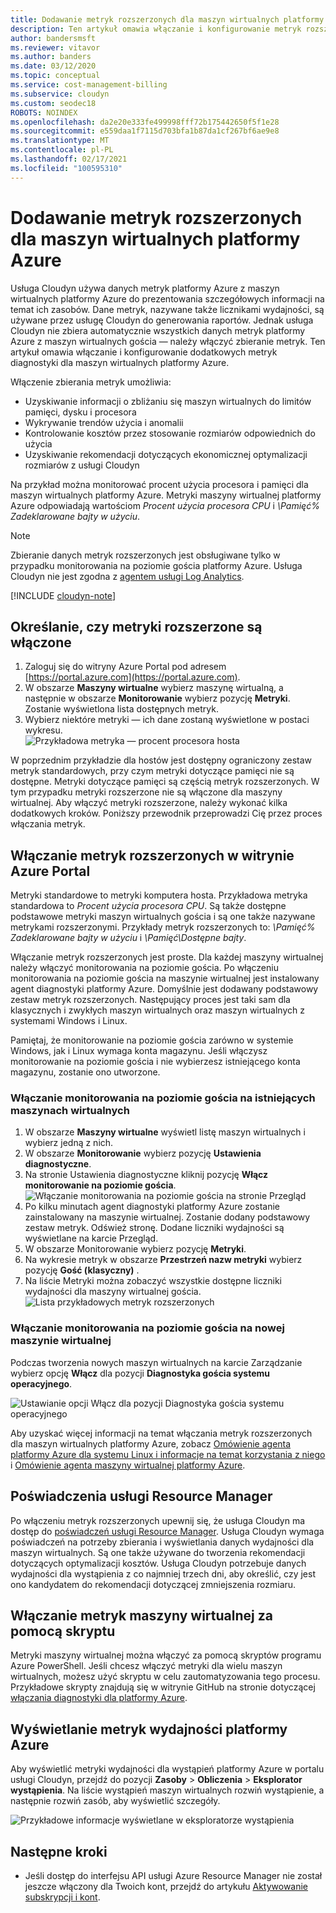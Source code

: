 ```yaml
---
title: Dodawanie metryk rozszerzonych dla maszyn wirtualnych platformy Azure
description: Ten artykuł omawia włączanie i konfigurowanie metryk rozszerzonych diagnostyki dla maszyn wirtualnych platformy Azure.
author: bandersmsft
ms.reviewer: vitavor
ms.author: banders
ms.date: 03/12/2020
ms.topic: conceptual
ms.service: cost-management-billing
ms.subservice: cloudyn
ms.custom: seodec18
ROBOTS: NOINDEX
ms.openlocfilehash: da2e20e333fe499998fff72b175442650f5f1e28
ms.sourcegitcommit: e559daa1f7115d703bfa1b87da1cf267bf6ae9e8
ms.translationtype: MT
ms.contentlocale: pl-PL
ms.lasthandoff: 02/17/2021
ms.locfileid: "100595310"
---
```

# <a name="add-extended-metrics-for-azure-virtual-machines"></a>Dodawanie metryk rozszerzonych dla maszyn wirtualnych platformy Azure

Usługa Cloudyn używa danych metryk platformy Azure z maszyn wirtualnych platformy Azure do prezentowania szczegółowych informacji na temat ich zasobów. Dane metryk, nazywane także licznikami wydajności, są używane przez usługę Cloudyn do generowania raportów. Jednak usługa Cloudyn nie zbiera automatycznie wszystkich danych metryk platformy Azure z maszyn wirtualnych gościa — należy włączyć zbieranie metryk. Ten artykuł omawia włączanie i konfigurowanie dodatkowych metryk diagnostyki dla maszyn wirtualnych platformy Azure.

Włączenie zbierania metryk umożliwia:

- Uzyskiwanie informacji o zbliżaniu się maszyn wirtualnych do limitów pamięci, dysku i procesora
- Wykrywanie trendów użycia i anomalii
- Kontrolowanie kosztów przez stosowanie rozmiarów odpowiednich do użycia
- Uzyskiwanie rekomendacji dotyczących ekonomicznej optymalizacji rozmiarów z usługi Cloudyn

Na przykład można monitorować procent użycia procesora i pamięci dla maszyn wirtualnych platformy Azure. Metryki maszyny wirtualnej platformy Azure odpowiadają wartościom _Procent użycia procesora CPU_ i _\Pamięć\% Zadeklarowane bajty w użyciu_.

> [!NOTE]
> Zbieranie danych metryk rozszerzonych jest obsługiwane tylko w przypadku monitorowania na poziomie gościa platformy Azure. Usługa Cloudyn nie jest zgodna z [agentem usługi Log Analytics](../../azure-monitor/agents/agents-overview.md).

[!INCLUDE [cloudyn-note](../../../includes/cloudyn-note.md)]

## <a name="determine-whether-extended-metrics-are-enabled"></a>Określanie, czy metryki rozszerzone są włączone

1. Zaloguj się do witryny Azure Portal pod adresem [https://portal.azure.com](https://portal.azure.com).
2. W obszarze **Maszyny wirtualne** wybierz maszynę wirtualną, a następnie w obszarze **Monitorowanie** wybierz pozycję **Metryki**. Zostanie wyświetlona lista dostępnych metryk.
3. Wybierz niektóre metryki — ich dane zostaną wyświetlone w postaci wykresu.  
    ![Przykładowa metryka — procent procesora hosta](./media/azure-vm-extended-metrics/metric01.png)

W poprzednim przykładzie dla hostów jest dostępny ograniczony zestaw metryk standardowych, przy czym metryki dotyczące pamięci nie są dostępne. Metryki dotyczące pamięci są częścią metryk rozszerzonych. W tym przypadku metryki rozszerzone nie są włączone dla maszyny wirtualnej. Aby włączyć metryki rozszerzone, należy wykonać kilka dodatkowych kroków. Poniższy przewodnik przeprowadzi Cię przez proces włączania metryk.

## <a name="enable-extended-metrics-in-the-azure-portal"></a>Włączanie metryk rozszerzonych w witrynie Azure Portal

Metryki standardowe to metryki komputera hosta. Przykładowa metryka standardowa to _Procent użycia procesora CPU_. Są także dostępne podstawowe metryki maszyn wirtualnych gościa i są one także nazywane metrykami rozszerzonymi. Przykłady metryk rozszerzonych to: _\Pamięć\% Zadeklarowane bajty w użyciu_ i _\Pamięć\Dostępne bajty_.

Włączanie metryk rozszerzonych jest proste. Dla każdej maszyny wirtualnej należy włączyć monitorowania na poziomie gościa. Po włączeniu monitorowania na poziomie gościa na maszynie wirtualnej jest instalowany agent diagnostyki platformy Azure. Domyślnie jest dodawany podstawowy zestaw metryk rozszerzonych. Następujący proces jest taki sam dla klasycznych i zwykłych maszyn wirtualnych oraz maszyn wirtualnych z systemami Windows i Linux.

Pamiętaj, że monitorowanie na poziomie gościa zarówno w systemie Windows, jak i Linux wymaga konta magazynu. Jeśli włączysz monitorowanie na poziomie gościa i nie wybierzesz istniejącego konta magazynu, zostanie ono utworzone.

### <a name="enable-guest-level-monitoring-on-existing-vms"></a>Włączanie monitorowania na poziomie gościa na istniejących maszynach wirtualnych

1. W obszarze **Maszyny wirtualne** wyświetl listę maszyn wirtualnych i wybierz jedną z nich.
2. W obszarze **Monitorowanie** wybierz pozycję **Ustawienia diagnostyczne**.
3. Na stronie Ustawienia diagnostyczne kliknij pozycję **Włącz monitorowanie na poziomie gościa**.  
    ![Włączanie monitorowania na poziomie gościa na stronie Przegląd](./media/azure-vm-extended-metrics/enable-guest-monitoring.png)
4. Po kilku minutach agent diagnostyki platformy Azure zostanie zainstalowany na maszynie wirtualnej. Zostanie dodany podstawowy zestaw metryk. Odśwież stronę. Dodane liczniki wydajności są wyświetlane na karcie Przegląd.
5. W obszarze Monitorowanie wybierz pozycję **Metryki**.
6. Na wykresie metryk w obszarze **Przestrzeń nazw metryki** wybierz pozycję **Gość (klasyczny)** .
7. Na liście Metryki można zobaczyć wszystkie dostępne liczniki wydajności dla maszyny wirtualnej gościa.  
    ![Lista przykładowych metryk rozszerzonych](./media/azure-vm-extended-metrics/extended-metrics.png)

### <a name="enable-guest-level-monitoring-on-new-vms"></a>Włączanie monitorowania na poziomie gościa na nowej maszynie wirtualnej

Podczas tworzenia nowych maszyn wirtualnych na karcie Zarządzanie wybierz opcję **Włącz** dla pozycji **Diagnostyka gościa systemu operacyjnego**.

![Ustawianie opcji Włącz dla pozycji Diagnostyka gościa systemu operacyjnego](./media/azure-vm-extended-metrics/new-enable-diag.png)

Aby uzyskać więcej informacji na temat włączania metryk rozszerzonych dla maszyn wirtualnych platformy Azure, zobacz [Omówienie agenta platformy Azure dla systemu Linux i informacje na temat korzystania z niego](../../virtual-machines/extensions/agent-linux.md) i [Omówienie agenta maszyny wirtualnej platformy Azure](../../virtual-machines/extensions/agent-windows.md).

## <a name="resource-manager-credentials"></a>Poświadczenia usługi Resource Manager

Po włączeniu metryk rozszerzonych upewnij się, że usługa Cloudyn ma dostęp do [poświadczeń usługi Resource Manager](./activate-subs-accounts.md). Usługa Cloudyn wymaga poświadczeń na potrzeby zbierania i wyświetlania danych wydajności dla maszyn wirtualnych. Są one także używane do tworzenia rekomendacji dotyczących optymalizacji kosztów. Usługa Cloudyn potrzebuje danych wydajności dla wystąpienia z co najmniej trzech dni, aby określić, czy jest ono kandydatem do rekomendacji dotyczącej zmniejszenia rozmiaru.

## <a name="enable-vm-metrics-with-a-script"></a>Włączanie metryk maszyny wirtualnej za pomocą skryptu

Metryki maszyny wirtualnej można włączyć za pomocą skryptów programu Azure PowerShell. Jeśli chcesz włączyć metryki dla wielu maszyn wirtualnych, możesz użyć skryptu w celu zautomatyzowania tego procesu. Przykładowe skrypty znajdują się w witrynie GitHub na stronie dotyczącej [włączania diagnostyki dla platformy Azure](https://github.com/Cloudyn/azure-enable-diagnostics).

## <a name="view-azure-performance-metrics"></a>Wyświetlanie metryk wydajności platformy Azure

Aby wyświetlić metryki wydajności dla wystąpień platformy Azure w portalu usługi Cloudyn, przejdź do pozycji **Zasoby** > **Obliczenia** > **Eksplorator wystąpienia**. Na liście wystąpień maszyn wirtualnych rozwiń wystąpienie, a następnie rozwiń zasób, aby wyświetlić szczegóły.

![Przykładowe informacje wyświetlane w eksploratorze wystąpienia](./media/azure-vm-extended-metrics/instance-explorer.png)

## <a name="next-steps"></a>Następne kroki

- Jeśli dostęp do interfejsu API usługi Azure Resource Manager nie został jeszcze włączony dla Twoich kont, przejdź do artykułu [Aktywowanie subskrypcji i kont](./activate-subs-accounts.md).